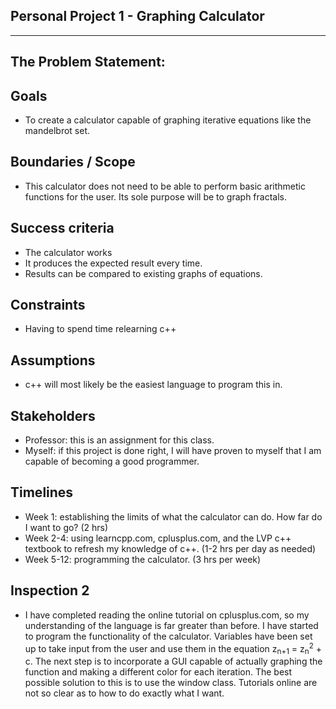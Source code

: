 ## Personal Project 1 - Graphing Calculator 
--------------------------
## The Problem Statement:
## Goals 
- To create a calculator capable of graphing iterative equations like the mandelbrot set. 
## Boundaries / Scope 
- This calculator does not need to be able to perform basic arithmetic functions for the user. Its sole purpose will be to graph fractals. 
## Success criteria
- The calculator works
- It produces the expected result every time.
- Results can be compared to existing graphs of equations.
## Constraints 
- Having to spend time relearning c++ 
## Assumptions 
- c++ will most likely be the easiest language to program this in.
## Stakeholders 
- Professor: this is an assignment for this class.
- Myself: if this project is done right, I will have proven to myself that I am capable of becoming a good programmer.
## Timelines
- Week 1: establishing the limits of what the calculator can do. How far do I want to go? (2 hrs)
- Week 2-4: using learncpp.com, cplusplus.com, and the LVP c++ textbook to refresh my knowledge of c++. (1-2 hrs per day as needed)
- Week 5-12: programming the calculator. (3 hrs per week)

## Inspection 2
- I have completed reading the online tutorial on cplusplus.com, so my understanding of the language is far greater than before. I have started to program the functionality of the calculator. Variables have been set up to take input from the user and use them in the equation z<sub>n+1</sub> = z<sub>n</sub><sup>2</sup> + c. The next step is to incorporate a GUI capable of actually graphing the function and making a different color for each iteration. The best possible solution to this is to use the window class. Tutorials online are not so clear as to how to do exactly what I want.
